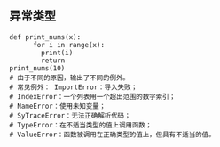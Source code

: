 ## 异常类型

```
def print_nums(x):
	  for i in range(x):
	    print(i)
	    return
print_nums(10)
# 由于不同的原因，输出了不同的例外。
# 常见例外： ImportError：导入失败； 
# IndexError：一个列表用一个超出范围的数字索引；
# NameError：使用未知变量；
# SyTraceError：无法正确解析代码；
# TypeError：在不适当类型的值上调用函数；
# ValueError：函数被调用在正确类型的值上，但具有不适当的值。
```
<!--stackedit_data:
eyJoaXN0b3J5IjpbNDQxMjM3NDgwXX0=
-->